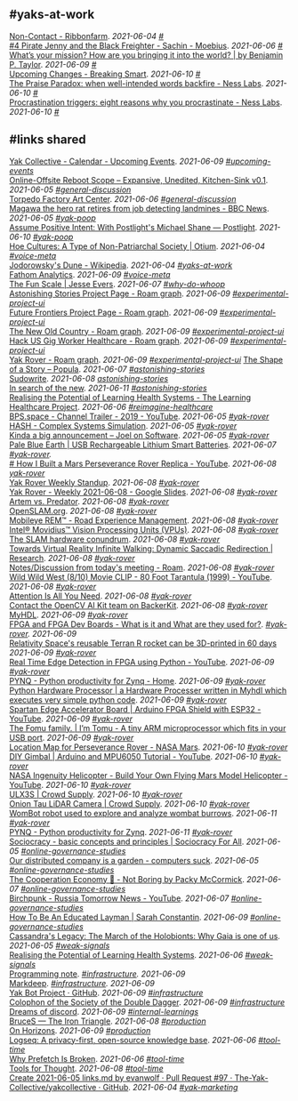 ## #yaks-at-work  
[Non-Contact - Ribbonfarm](https://www.ribbonfarm.com/2021/06/04/non-contact/). <em>2021-06-04 [#](https://discord.com/channels/692111190851059762/723191355991654422/850433670422724628)</em>  
[#4 Pirate Jenny and the Black Freighter - Sachin - Moebius](https://moebius.substack.com/p/4-pirate-jenny-and-the-black-freighter). <em>2021-06-06 [#](https://discord.com/channels/692111190851059762/723191355991654422/851228109688012850)</em>  
[What’s your mission? How are you bringing it into the world? | by Benjamin P. Taylor](https://antlerboy.medium.com/whats-your-mission-how-are-you-bringing-it-into-the-world-bc07c6833bda). <em>2021-06-09 [#](https://discord.com/channels/692111190851059762/723191355991654422/852082521264750592)</em>  
[Upcoming Changes - Breaking Smart](https://breakingsmart.substack.com/p/upcoming-changes). <em>2021-06-10 [#](https://discord.com/channels/692111190851059762/723191355991654422/852342444660883516)</em>  
[The Praise Paradox: when well-intended words backfire - Ness Labs](https://nesslabs.com/praise-paradox). <em>2021-06-10 [#](https://discord.com/channels/692111190851059762/723191355991654422/852547654859620383)</em>  
[Procrastination triggers: eight reasons why you procrastinate - Ness Labs](https://nesslabs.com/procrastination-triggers). <em>2021-06-10 [#](https://discord.com/channels/692111190851059762/723191355991654422/852570141279125534)</em>  

## #links shared  
[Yak Collective - Calendar - Upcoming Events](https://calendar.google.com/calendar/u/0/embed?src=o995m43173bpslmhh49nmrp5i4@group.calendar.google.com). <em>2021-06-09 [#upcoming-events](https://discord.com/channels/692111190851059762/808415505856594001/852013193232252969)</em>  
[Online-Offsite Reboot Scope – Expansive, Unedited, Kitchen-Sink v0.1](https://docs.google.com/document/d/1HBu4rFymxvki0HaVPbAh5_yg69ZWsbpvZFJKn_RO6nQ/edit). <em>2021-06-05 [#general-discussion](https://discord.com/channels/692111190851059762/725542427229945877/850558306920431636)</em>  
[Torpedo Factory Art Center](https://torpedofactory.org). <em>2021-06-06 [#general-discussion](https://discord.com/channels/692111190851059762/725542427229945877/851147012459855902)</em>  
[Magawa the hero rat retires from job detecting landmines - BBC News](https://www.bbc.com/news/world-asia-57345703). <em>2021-06-05 [#yak-poop](https://discord.com/channels/692111190851059762/712112363566006322/850709947758149662)</em>  
[Assume Positive Intent: With Postlight's Michael Shane — Postlight](https://postlight.com/podcast/assume-positive-intent-with-postlights-michael-shane). <em>2021-06-10 [#yak-poop](https://discord.com/channels/692111190851059762/712112363566006322/852624463959031868)</em>  
[Hoe Cultures: A Type of Non-Patriarchal Society | Otium](https://srconstantin.wordpress.com/2017/09/13/hoe-cultures-a-type-of-non-patriarchal-society/). <em>2021-06-04 [#voice-meta](https://discord.com/channels/692111190851059762/698566364595486720/850397358176600186)</em>  
[Jodorowsky's Dune - Wikipedia](https://en.wikipedia.org/wiki/Jodorowsky%27s_Dune). <em>2021-06-04 [#yaks-at-work](https://discord.com/channels/692111190851059762/723191355991654422/850432912640704583)</em>  
[Fathom Analytics](https://usefathom.com/pricing). <em>2021-06-09 [#voice-meta](https://discord.com/channels/692111190851059762/698566364595486720/852199388942958602)</em>  
[The Fun Scale | Jesse Evers](https://jesseevers.com/fun/). <em>2021-06-07 [#why-do-whoop](https://discord.com/channels/692111190851059762/809318532990500865/851559238274908232)</em>  
[Astonishing Stories Project Page - Roam graph](https://tinyurl.com/roamh1/174?_Astonishing_Stories). <em> 2021-06-09 [#experimental-project-ui](https://discord.com/channels/692111190851059762/809056759812587520/852013194536288307)</em>  
[Future Frontiers Project Page - Roam graph](https://tinyurl.com/roamh1/175?_Future_Frontiers). <em> 2021-06-09 [#experimental-project-ui](https://discord.com/channels/692111190851059762/809056759812587520/852013284050993213)</em>  
[The New Old Country - Roam graph](https://tinyurl.com/roamh1/177?_The_New_Old_Country). <em> 2021-06-09 [#experimental-project-ui](https://discord.com/channels/692111190851059762/809056759812587520/852013290028269578)</em>  
[Hack US Gig Worker Healthcare - Roam graph](https://roamresearch.com/#/app/ArtOfGig/page/5oz2LDnNd). <em>2021-06-09 [#experimental-project-ui](https://discord.com/channels/692111190851059762/809056759812587520/852013306721861652)</em>  
[Yak Rover - Roam graph](https://tinyurl.com/roamh1/179?_Yak_Rover). <em>2021-06-09 [#experimental-project-ui](https://discord.com/channels/692111190851059762/809056759812587520/852013306721861652)</em>
[The Shape of a Story – Popula](https://popula.com/2020/11/17/the-shape-of-a-story/). <em>2021-06-07 [#astonishing-stories](https://discord.com/channels/692111190851059762/709768319108120636/851543465775071313)</em>  
[Sudowrite](https://www.sudowrite.com/). <em>2021-06-08 [astonishing-stories](https://discord.com/channels/692111190851059762/709768319108120636/851919862343139348)</em>  
[In search of the new](https://society.robinsloan.com/archive/in-search-of-the-new/). <em>2021-06-11 [#astonishing-stories](https://discord.com/channels/692111190851059762/709768319108120636/852703114053681172)</em>  
[Realising the Potential of Learning Health Systems - The Learning Healthcare Project](https://learninghealthcareproject.org/realising-the-potential-of-learning-health-systems/). <em>2021-06-06 [#reimagine-healthcare](https://discord.com/channels/692111190851059762/781218832973824020/851059382962749441)</em>  
[BPS.space - Channel Trailer - 2019 - YouTube](https://youtu.be/OE0_-g7YV1M). <em>2021-06-05 [#yak-rover](https://discord.com/channels/692111190851059762/779070653122084864/850616478687821844)</em>  
[HASH - Complex Systems Simulation](https://hash.ai/). <em>2021-06-05 [#yak-rover](https://discord.com/channels/692111190851059762/779070653122084864/850724639952994345)</em>  
[Kinda a big announcement – Joel on Software](https://www.joelonsoftware.com/2021/06/02/kinda-a-big-announcement/). <em>2021-06-05 [#yak-rover](https://discord.com/channels/692111190851059762/779070653122084864/850778642833080390)</em>  
[Pale Blue Earth | USB Rechargeable Lithium Smart Batteries](https://paleblueearth.com/). <em>2021-06-07 [#yak-rover](https://discord.com/channels/692111190851059762/779070653122084864/851610339186704394).</em>  
[# How I Built a Mars Perseverance Rover Replica - YouTube](https://youtu.be/NOZZMsMAGh0). <em>2021-06-08 [yak-rover](https://discord.com/channels/692111190851059762/779070653122084864/851680596232634398)</em>  
[Yak Rover Weekly Standup](https://docs.google.com/forms/d/e/1FAIpQLSfl01O61dgzQ6qG0VXbvC9daLhFNnNLaTwezRRUTm-mxh_yLw/viewform). <em>2021-06-08 [#yak-rover](https://discord.com/channels/692111190851059762/779070653122084864/851681281615462400)</em>  
[Yak Rover - Weekly 2021-06-08 - Google Slides](https://docs.google.com/presentation/d/1cM6-KweIYGPF-lW0d8lOEmhzV43tiL6MrEiZMQMFtlg/edit?usp=sharing). <em>2021-06-08 [#yak-rover](https://discord.com/channels/692111190851059762/779070653122084864/851683662118387742)</em>  
[Artem vs. Predator](https://www.ribbonfarm.com/2016/05/12/artem-vs-predator/). <em> 2021-06-08 [#yak-rover](https://discord.com/channels/692111190851059762/779070653122084864/851684850258935859)</em>  
[OpenSLAM.org](https://openslam-org.github.io). <em>2021-06-08 [#yak-rover](https://discord.com/channels/692111190851059762/779070653122084864/851687707347910706)</em>  
[Mobileye REM™ - Road Experience Management](https://www.mobileye.com/our-technology/rem/). <em>2021-06-08 [#yak-rover](https://discord.com/channels/692111190851059762/779070653122084864/851688361588162581)</em>  
[Intel® Movidius™ Vision Processing Units (VPUs)](https://www.intel.com/content/www/us/en/products/details/processors/movidius-vpu.html). <em>2021-06-08 [#yak-rover](https://discord.com/channels/692111190851059762/779070653122084864/851689161801859082)</em>  
[The SLAM hardware conundrum](https://blog.slamcore.com/the-slam-hardware-conundrum). <em>2021-06-08 [#yak-rover](https://discord.com/channels/692111190851059762/779070653122084864/851694874180845598)</em>  
[Towards Virtual Reality Infinite Walking: Dynamic Saccadic Redirection | Research](https://research.nvidia.com/publication/2018-08_Towards-Virtual-Reality). <em>2021-06-08 [#yak-rover](https://discord.com/channels/692111190851059762/779070653122084864/851703071470125056)</em>  
[Notes/Discussion from today's meeting - Roam](https://roamresearch.com/#/app/ArtOfGig/page/sj_UQSWyW). <em>2021-06-08 [#yak-rover](https://discord.com/channels/692111190851059762/779070653122084864/851705403062222849)</em>  
[Wild Wild West (8/10) Movie CLIP - 80 Foot Tarantula (1999) - YouTube](https://www.youtube.com/watch?v=NHRtlXDOqOU). <em>2021-06-08 [#yak-rover](https://discord.com/channels/692111190851059762/779070653122084864/851707563740758036)</em>  
[Attention Is All You Need](https://arxiv.org/abs/1706.03762). <em>2021-06-08 [#yak-rover](https://discord.com/channels/692111190851059762/779070653122084864/851707758435631136)</em>  
[Contact the OpenCV AI Kit team on BackerKit](https://opencv-ai-kit.backerkit.com/faq). <em>2021-06-08 [#yak-rover](https://discord.com/channels/692111190851059762/779070653122084864/851726776332845056)</em>  
[MyHDL](http://www.myhdl.org/). <em>2021-06-09 [#yak-rover](https://discord.com/channels/692111190851059762/779070653122084864/852107386596229160)</em>  
[FPGA and FPGA Dev Boards - What is it and What are they used for?](https://www.seeedstudio.com/blog/2019/10/29/fpga-what-is-it-and-what-are-they-used-for/). <em>[#yak-rover](https://discord.com/channels/692111190851059762/779070653122084864/852110959945318422). 2021-06-09</em>  
[Relativity Space's reusable Terran R rocket can be 3D-printed in 60 days](https://newatlas.com/space/relativity-spaces-terran-r-rocket-3d-printed/) <em>2021-06-09 [#yak-rover](https://discord.com/channels/692111190851059762/779070653122084864/852112137710469162)</em>  
[Real Time Edge Detection in FPGA using Python - YouTube](https://www.youtube.com/watch?v=WtzEbtrQivc). <em>2021-06-09 [#yak-rover](https://discord.com/channels/692111190851059762/779070653122084864/852114670676344893)</em>  
[PYNQ - Python productivity for Zynq - Home](http://www.pynq.io/). <em>2021-06-09 [#yak-rover](https://discord.com/channels/692111190851059762/779070653122084864/852115121382621204)</em>  
[Python Hardware Processor | a Hardware Processer written in Myhdl which executes very simple python code](https://pycpu.wordpress.com/). <em>2021-06-09 [#yak-rover](https://discord.com/channels/692111190851059762/779070653122084864/852118939374321704)</em>  
[Spartan Edge Accelerator Board | Arduino FPGA Shield with ESP32 - YouTube](https://www.youtube.com/watch?v=Cs3Gz91Xw5c). <em>2021-06-09 [#yak-rover](https://discord.com/channels/692111190851059762/779070653122084864/852189443921543218)</em>  
[The Fomu family. | I’m Tomu - A tiny ARM microprocessor which fits in your 
USB port](https://tomu.im/). <em>2021-06-09 [#yak-rover](https://discord.com/channels/692111190851059762/779070653122084864/852199614219157544)</em>  
[Location Map for Perseverance Rover - NASA Mars](https://mars.nasa.gov/mars2020/mission/where-is-the-rover/). <em>2021-06-10 [#yak-rover](https://discord.com/channels/692111190851059762/779070653122084864/852418371579281409)</em>  
[DIY Gimbal | Arduino and MPU6050 Tutorial - YouTube](https://www.youtube.com/watch?v=UxABxSADZ6U). <em>2021-06-10 [#yak-rover](https://discord.com/channels/692111190851059762/779070653122084864/852530902135472209)</em>  
[NASA Ingenuity Helicopter - Build Your Own Flying Mars Model Helicopter - YouTube](https://www.youtube.com/watch?v=UoTwTEP0r7M). <em> 2021-06-10 [#yak-rover](https://discord.com/channels/692111190851059762/779070653122084864/852532336158965780)</em>  
[ULX3S | Crowd Supply](https://www.crowdsupply.com/radiona/ulx3s). <em> 2021-06-10 [#yak-rover](https://discord.com/channels/692111190851059762/779070653122084864/852617238287876106)</em>  
[Onion Tau LiDAR Camera | Crowd Supply](https://www.crowdsupply.com/onion/tau-lidar-camera). <em>2021-06-10 [#yak-rover](https://discord.com/channels/692111190851059762/779070653122084864/852667243779457075)</em>  
[WomBot robot used to explore and analyze wombat burrows](https://newatlas.com/robotics/wombot-robot-wombat-burrows). <em>2021-06-11 [#yak-rover](https://discord.com/channels/692111190851059762/779070653122084864/852861483612241970)</em>  
[PYNQ - Python productivity for Zynq](http://www.pynq.io/). <em>2021-06-11 [#yak-rover](https://discord.com/channels/692111190851059762/779070653122084864/852921058863611964)</em>  
[Sociocracy - basic concepts and principles | Sociocracy For All](https://www.sociocracyforall.org/sociocracy/). <em>2021-06-05 [#online-governance-studies](https://discord.com/channels/692111190851059762/709454740614021121/850827976756428871)</em>  
[Our distributed company is a garden - computers suck](https://sanctucompu.substack.com/p/distributed). <em>2021-06-05 [#online-governance-studies](https://discord.com/channels/692111190851059762/709454740614021121/850828330386325546)</em>  
[The Cooperation Economy 🤝 - Not Boring by Packy McCormick](https://www.notboring.co/p/the-cooperation-economy-?). <em>2021-06-07 [#online-governance-studies](https://discord.com/channels/692111190851059762/709454740614021121/851504246061793362)</em>  
[Birchpunk - Russia Tomorrow News - YouTube](https://youtu.be/4gyKDCOwdC0). <em>2021-06-07 [#online-governance-studies](https://discord.com/channels/692111190851059762/709454740614021121/851561836268355665)</em>  
[How To Be An Educated Layman | Sarah Constantin](https://srconstantin.github.io/2021/06/09/Educated-Layman.html). <em>2021-06-09 [#online-governance-studies](https://discord.com/channels/692111190851059762/709454740614021121/852285633556774982)</em>  
[Cassandra's Legacy: The March of the Holobionts: Why Gaia is one of us](https://cassandralegacy.blogspot.com/2020/03/the-march-of-holobionts-why-gaia-is-one.html). <em>2021-06-05 [#weak-signals](https://discord.com/channels/692111190851059762/706606552819433482/850646617568444426)</em>  
[Realising the Potential of Learning Health Systems](https://learninghealthcareproject.org/realising-the-potential-of-learning-health-systems/). <em>2021-06-06 [#weak-signals](https://discord.com/channels/692111190851059762/706606552819433482/851049541536317490)</em>  
[Programming note](https://www.robinsloan.com/notes/society-advisory/). <em>[#infrastructure](https://discord.com/channels/692111190851059762/704369362315772044/852191953931731015). 2021-06-09</em>  
[Markdeep](https://casual-effects.com/markdeep/). <em>[#infrastructure](https://discord.com/channels/692111190851059762/704369362315772044/852192783102902333). 2021-06-09</em>  
[Yak Bot Project · GitHub](https://github.com/The-Yak-Collective/yakcollective/projects/1). <em>2021-06-09 [#infrastructure](https://discord.com/channels/692111190851059762/704369362315772044/852280143242199081)</em>  
[Colophon of the Society of the Double Dagger](https://society.robinsloan.com/archive/colophon/). <em>2021-06-09 [#infrastructure](https://discord.com/channels/692111190851059762/704369362315772044/852291230607999016)</em>  
[Dreams of discord](https://society.robinsloan.com/archive/dreams-of-discord/). <em>2021-06-09 [#internal-learnings](https://discord.com/channels/692111190851059762/706605168854171709/852290841754206258)</em>  
[BruceS — The Iron Triangle](https://brucesterling.tumblr.com/post/653439381032615936). <em>2021-06-08 [#production](https://discord.com/channels/692111190851059762/739204942417494047/851903875900637205)</em>  
[On Horizons](https://www.yakcollective.org/projects/future-frontiers/01-philosophy-01-on-horizons-01/). <em> 2021-06-09 [#production](https://discord.com/channels/692111190851059762/739204942417494047/852181271987355678)</em>  
[Logseq: A privacy-first, open-source knowledge base](https://logseq.com). <em>2021-06-06 [#tool-time](https://discord.com/channels/692111190851059762/692448025372655656/851047870990647296)</em>  
[Why Prefetch Is Broken](https://www.jefftk.com/p/why-prefetch-is-broken). <em>2021-06-06 [#tool-time](https://discord.com/channels/692111190851059762/692448025372655656/851184338531385424)</em>  
[Tools for Thought](https://www.forthought.tools/). <em> 2021-06-08 [#tool-time](https://discord.com/channels/692111190851059762/692448025372655656/851788180864630855)</em>  
[Create 2021-06-05 links.md by evanwolf · Pull Request #97 · The-Yak-Collective/yakcollective · GitHub](https://github.com/The-Yak-Collective/yakcollective/pull/97). <em>2021-06-04 [#yak-marketing](https://discord.com/channels/692111190851059762/756113566452678707/850517112853233675)</em>  
